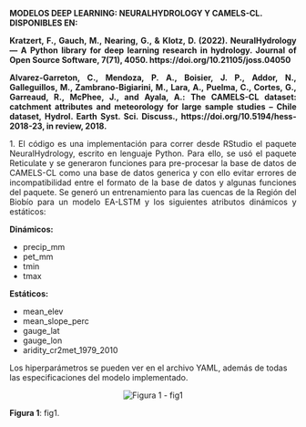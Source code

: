 
<strong> MODELOS DEEP LEARNING: NEURALHYDROLOGY Y CAMELS-CL. DISPONIBLES EN:</strong>

<p align="justify">
<strong>Kratzert, F., Gauch, M., Nearing, G., & Klotz, D. (2022). NeuralHydrology — A Python library for deep learning research in hydrology. Journal of Open Source Software, 7(71), 4050. https://doi.org/10.21105/joss.04050 </strong>
</p>

<p align="justify">
<strong>Alvarez-Garreton, C., Mendoza, P. A., Boisier, J. P., Addor, N., Galleguillos, M., Zambrano-Bigiarini, M., Lara, A., Puelma, C., Cortes, G., Garreaud, R., McPhee, J., and Ayala, A.: The CAMELS-CL dataset: catchment attributes and meteorology for large sample studies – Chile dataset, Hydrol. Earth Syst. Sci. Discuss., https://doi.org/10.5194/hess-2018-23, in review, 2018. </strong>
</p>

<p align="justify">
1. El código es una implementación para correr desde RStudio el paquete NeuralHydrology, escrito en lenguaje Python. Para ello, se usó el paquete Reticulate y se generaron funciones para pre-procesar la base de datos de CAMELS-CL como una base de datos generica y con ello evitar errores de incompatibilidad entre el formato de la base de datos y algunas funciones del paquete. Se generó un entrenamiento para las cuencas de la Región del Biobío para un modelo EA-LSTM y los siguientes atributos dinámicos y estáticos:


**Dinámicos:**
- precip_mm
- pet_mm
- tmin
- tmax

**Estáticos:**
- mean_elev
- mean_slope_perc
- gauge_lat
- gauge_lon
- aridity_cr2met_1979_2010
</p>

Los hiperparámetros se pueden ver en el archivo YAML, además de todas las especificaciones del modelo implementado. 


<div align="center">
  <img src="https://raw.githubusercontent.com/FelipeRivas5492/Modelos-Deep-Learning-NeuralHydrology-y-CAMELS-CL/edit/main/FIG.png" alt="Figura 1 - fig1">
</div>
<p><strong>Figura 1</strong>: fig1.</p>
